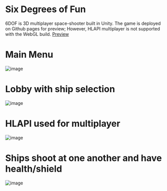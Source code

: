 # Six Degrees of Fun
6DOF is 3D multiplayer space-shooter built in Unity.
The game is deployed on Github pages for preview; However, HLAPI multiplayer is not supported with the WebGL build.
[Preview](https://azianequation.github.io/)
# Main Menu
![image](https://user-images.githubusercontent.com/47394267/72548840-8acc9a00-385d-11ea-9dad-d8c6febc6d4b.png)
# Lobby with ship selection
![image](https://user-images.githubusercontent.com/47394267/72548901-a6d03b80-385d-11ea-913f-1d9de4fea1ca.png)
# HLAPI used for multiplayer
![image](https://user-images.githubusercontent.com/47394267/72549128-21995680-385e-11ea-853f-847ea08f625f.png)
# Ships shoot at one another and have health/shield
![image](https://user-images.githubusercontent.com/47394267/72549288-6a510f80-385e-11ea-8f4c-69df5ea8c513.png)
